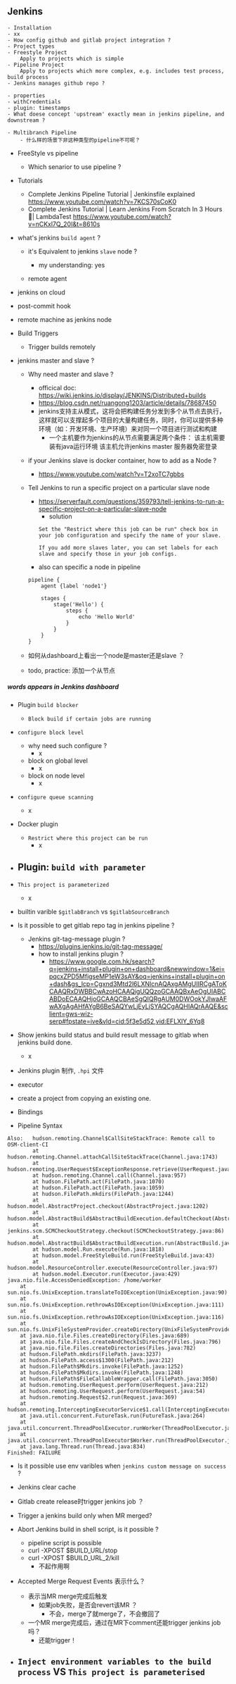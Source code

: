 ## Jenkins
    - Installation
    - xx
    - How config github and gitlab project integration ?
    - Project types
    - Freestyle Project
        Apply to projects which is simple
    - Pipeline Project
        Apply to projects which more complex, e.g. includes test process, build process    
    - Jenkins manages github repo ?
        
    - properties
    - withCredentials
    - plugin: timestamps
    - What doese concept 'upstream' exactly mean in jenkins pipeline, and downstream ?

    - Multibranch Pipeline
        - 什么样的场景下非这种类型的pipeline不可呢？

- FreeStyle vs pipeline
    - Which senarior to use pipeline ?

- Tutorials
    - Complete Jenkins Pipeline Tutorial | Jenkinsfile explained
      https://www.youtube.com/watch?v=7KCS70sCoK0
    - Complete Jenkins Tutorial | Learn Jenkins From Scratch In 3 Hours 🎯| LambdaTest
      https://www.youtube.com/watch?v=nCKxl7Q_20I&t=8610s


- what's jenkins `build agent` ?
    - it's Equivalent to jenkins `slave` node ?
        - my understanding: yes

    - remote agent

- jenkins on cloud

- post-commit hook

- remote machine as jenkins node

- Build Triggers
    - Trigger builds remotely

- jenkins master and slave ?
    - Why need master and slave ?
        - officical doc: https://wiki.jenkins.io/display/JENKINS/Distributed+builds
        - https://blog.csdn.net/ruangong1203/article/details/78687450
        - jenkins支持主从模式，这将会把构建任务分发到多个从节点去执行，这样就可以支撑起多个项目的大量构建任务，同时，你可以提供多种环境（如：开发环境、生产环境）来对同一个项目进行测试和构建
            - 一个主机要作为jenkins的从节点需要满足两个条件：
                该主机需要装有java运行环境
                该主机允许jenkins master 服务器免密登录
    - if your Jenkins slave is docker container, how to add as a Node ?
        - https://www.youtube.com/watch?v=T2xoTC7gbbs

    - Tell Jenkins to run a specific project on a particular slave node
        - https://serverfault.com/questions/359793/tell-jenkins-to-run-a-specific-project-on-a-particular-slave-node
            - solution
            ```
            Set the "Restrict where this job can be run" check box in your job configuration and specify the name of your slave.

            If you add more slaves later, you can set labels for each slave and specify those in your job configs.
            ```
        - also can specific a node in pipeline
        ```
        pipeline {
            agent {label 'node1'}

            stages {
                stage('Hello') {
                    steps {
                        echo 'Hello World'
                    }
                }
            }
        }        
        ```
    - 如何从dashboard上看出一个node是master还是slave ？
    - todo, practice: 添加一个从节点


##### words appears in Jenkins dashboard
- Plugin `build blocker`
    - `Block build if certain jobs are running`

- `configure block level`
    - why need such configure ?
        - x
    - block on global level
        - x
    - block on node level
        - x

- `configure queue scanning`
    - x

- Docker plugin
    - `Restrict where this project can be run`
        - x

- Plugin: `build with parameter`
    - 

- `This project is parameterized`
    - x

- builtin varible `$gitlabBranch` vs `$gitlabSourceBranch`

- Is it possible to get gitlab repo tag in jenkins pipeline ?
    - Jenkins git-tag-message plugin ?
        - https://plugins.jenkins.io/git-tag-message/
        - how to install jenkins plugin ?
            - https://www.google.com.hk/search?q=jenkins+install+plugin+on+dashboard&newwindow=1&ei=pqcxZPD5MfigseMP1eW3sAY&oq=jenkins+install+plugin+on+dash&gs_lcp=Cgxnd3Mtd2l6LXNlcnAQAxgAMgUIIRCgAToKCAAQRxDWBBCwAzoHCAAQigUQQzoGCAAQBxAeOgUIABCABDoECAAQHjoGCAAQCBAeSgQIQRgAUM0DWOokYJIwaAFwAXgAgAHfAYgB6BeSAQYwLjEyLjSYAQCgAQHIAQrAAQE&sclient=gws-wiz-serp#fpstate=ive&vld=cid:5f3e5d52,vid:EFLXlY_6Yq8


- Show jenkins build status and build result message to gitlab when jenkins build done.
    - x

- Jenkins plugin 制作, `.hpi` 文件

- executor

- create a project from copying an existing one.

- Bindings

- Pipeline Syntax


```
Also:   hudson.remoting.Channel$CallSiteStackTrace: Remote call to OSM-client-CI
		at hudson.remoting.Channel.attachCallSiteStackTrace(Channel.java:1743)
		at hudson.remoting.UserRequest$ExceptionResponse.retrieve(UserRequest.java:357)
		at hudson.remoting.Channel.call(Channel.java:957)
		at hudson.FilePath.act(FilePath.java:1070)
		at hudson.FilePath.act(FilePath.java:1059)
		at hudson.FilePath.mkdirs(FilePath.java:1244)
		at hudson.model.AbstractProject.checkout(AbstractProject.java:1202)
		at hudson.model.AbstractBuild$AbstractBuildExecution.defaultCheckout(AbstractBuild.java:574)
		at jenkins.scm.SCMCheckoutStrategy.checkout(SCMCheckoutStrategy.java:86)
		at hudson.model.AbstractBuild$AbstractBuildExecution.run(AbstractBuild.java:499)
		at hudson.model.Run.execute(Run.java:1818)
		at hudson.model.FreeStyleBuild.run(FreeStyleBuild.java:43)
		at hudson.model.ResourceController.execute(ResourceController.java:97)
		at hudson.model.Executor.run(Executor.java:429)
java.nio.file.AccessDeniedException: /home/worker
	at sun.nio.fs.UnixException.translateToIOException(UnixException.java:90)
	at sun.nio.fs.UnixException.rethrowAsIOException(UnixException.java:111)
	at sun.nio.fs.UnixException.rethrowAsIOException(UnixException.java:116)
	at sun.nio.fs.UnixFileSystemProvider.createDirectory(UnixFileSystemProvider.java:389)
	at java.nio.file.Files.createDirectory(Files.java:689)
	at java.nio.file.Files.createAndCheckIsDirectory(Files.java:796)
	at java.nio.file.Files.createDirectories(Files.java:782)
	at hudson.FilePath.mkdirs(FilePath.java:3237)
	at hudson.FilePath.access$1300(FilePath.java:212)
	at hudson.FilePath$Mkdirs.invoke(FilePath.java:1252)
	at hudson.FilePath$Mkdirs.invoke(FilePath.java:1248)
	at hudson.FilePath$FileCallableWrapper.call(FilePath.java:3050)
	at hudson.remoting.UserRequest.perform(UserRequest.java:212)
	at hudson.remoting.UserRequest.perform(UserRequest.java:54)
	at hudson.remoting.Request$2.run(Request.java:369)
	at hudson.remoting.InterceptingExecutorService$1.call(InterceptingExecutorService.java:72)
	at java.util.concurrent.FutureTask.run(FutureTask.java:264)
	at java.util.concurrent.ThreadPoolExecutor.runWorker(ThreadPoolExecutor.java:1128)
	at java.util.concurrent.ThreadPoolExecutor$Worker.run(ThreadPoolExecutor.java:628)
	at java.lang.Thread.run(Thread.java:834)
Finished: FAILURE
```


- Is it possible use env varibles when `jenkins custom message on success` ?

- Jenkins clear cache

- Gitlab create release时trigger jenkins job ？

- Trigger a jenkins build only when MR merged?


- Abort Jenkins build in shell script, is it possible ?
    - pipeline script is possible
    - curl -XPOST $BUILD_URL/stop
    - curl -XPOST $BUILD_URL_2/kill
        - 不起作用啊


- Accepted Merge Request Events 表示什么？
    - 表示当MR merge完成后触发
        - 如果job失败，是否会revert该MR ？
            - 不会，merge了就merge了，不会撤回了
    - 一个MR merge完成后，通过在MR下comment还能trigger jenkins job吗？
        - 还能trigger！


- `Inject environment variables to the build process` VS `This project is parameterised`
    - 
